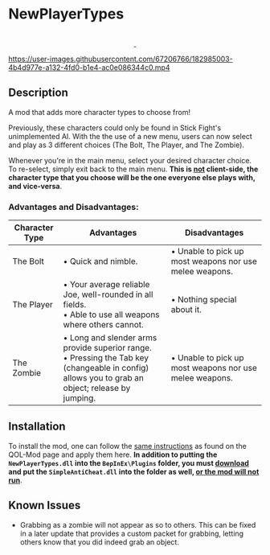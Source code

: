 # NewPlayerTypes

<p style="text-align: center;">
  <a href="https://forthebadge.com">
    <img src="https://forthebadge.com/images/badges/made-with-c-sharp.svg" alt="">
  </a>
</p>
<p style="text-align: center;">
  <a href="https://github.com/Mn0ky/SFTG-NewPlayerTypes/releases/latest">
    <img src="https://img.shields.io/github/downloads/Mn0ky/SFTG-NewPlayerTypes/total?label=Github%20downloads&logo=github" alt="">
  </a>
  <a href="https://www.gnu.org/licenses/MIT">
    <img src="https://img.shields.io/badge/MIT-blue.svg" alt="">
  </a>
</p>

https://user-images.githubusercontent.com/67206766/182985003-4b4d977e-a132-4fd0-b1e4-ac0e086344c0.mp4

## Description

A mod that adds more character types to choose from!

Previously, these characters could only be found in Stick Fight's
unimplemented AI. With the the use of a new menu, users can now select and
play as 3 different choices (The Bolt, The Player, and The Zombie).

Whenever you're in the main menu, select your desired character choice. 
To re-select, simply exit back to the main menu. **This is <ins>not</ins> 
client-side, the character type that you choose will be the one everyone
else plays with, and vice-versa**.

### Advantages and Disadvantages:

| Character Type | Advantages                                                                                                  | Disadvantages                                           |
|----------------|-------------------------------------------------------------------------------------------------------------|---------------------------------------------------------|
| The Bolt       | • Quick and nimble.                                                                                         | • Unable to pick up most weapons nor use melee weapons. |
| The Player     | • Your average reliable Joe, well-rounded in all fields.<br>• Able to use all weapons where others cannot. | • Nothing special about it.                             |
| The Zombie     | • Long and slender arms provide superior range.<br>• Pressing the Tab key (changeable in config) allows you to grab an object; release by jumping.| • Unable to pick up most weapons nor use melee weapons. |

## Installation

To install the mod, one can follow the [same instructions](https://github.com/Mn0ky/QOL-Mod/#installation) 
as found on the QOL-Mod page and apply them here. **In addition to putting
the ``NewPlayerTypes.dll`` into the ``BepInEx\Plugins`` folder, you 
must [download](https://github.com/Mn0ky/SFTG-SimpleAntiCheat/releases/latest/download/SimpleAntiCheat.dll) 
and put the ``SimpleAntiCheat.dll`` into the folder as well, <ins>or the 
mod will not run</ins>**.

## Known Issues

- Grabbing as a zombie will not appear as so to others. This can be fixed in a later update that provides a custom packet for 
grabbing, letting others know that you did indeed grab an object.
